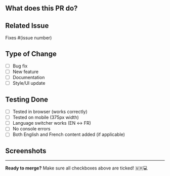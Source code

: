 ## What does this PR do?

<!-- Briefly describe your changes -->

## Related Issue

<!-- Link to the issue this fixes -->

Fixes #(issue number)

## Type of Change

- [ ] Bug fix
- [ ] New feature
- [ ] Documentation
- [ ] Style/UI update

## Testing Done

- [ ] Tested in browser (works correctly)
- [ ] Tested on mobile (375px width)
- [ ] Language switcher works (EN ↔ FR)
- [ ] No console errors
- [ ] Both English and French content added (if applicable)

## Screenshots

<!-- Add before/after screenshots for visual changes -->

---

**Ready to merge?** Make sure all checkboxes above are ticked! 🇲🇷💻
